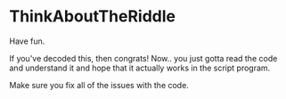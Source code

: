 # ThinkAboutTheRiddle
Have fun.

If you've decoded this, then congrats! Now.. you just gotta read the code and understand it and hope that it actually works in the script program.

Make sure you fix all of the issues with the code.
